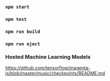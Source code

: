 ### `npm start`

### `npm test`

### `npm run build`

### `npm run eject`

### Hosted Machine Learning Models
https://github.com/tensorflow/magenta-js/blob/master/music/checkpoints/README.md